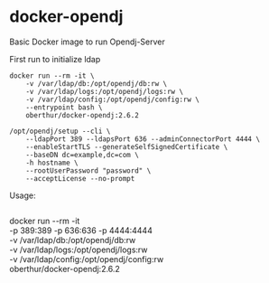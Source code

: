 # docker-opendj
Basic Docker image to run Opendj-Server

First run to initialize ldap
```
docker run --rm -it \
    -v /var/ldap/db:/opt/opendj/db:rw \
    -v /var/ldap/logs:/opt/opendj/logs:rw \
    -v /var/ldap/config:/opt/opendj/config:rw \
    --entrypoint bash \
    oberthur/docker-opendj:2.6.2
```

```
/opt/opendj/setup --cli \
    --ldapPort 389 --ldapsPort 636 --adminConnectorPort 4444 \
    --enableStartTLS --generateSelfSignedCertificate \
    --baseDN dc=example,dc=com \
    -h hostname \
    --rootUserPassword "password" \
    --acceptLicense --no-prompt
```

Usage:
```
```
docker run --rm -it \
    -p 389:389 -p 636:636 -p 4444:4444 \
    -v /var/ldap/db:/opt/opendj/db:rw \
    -v /var/ldap/logs:/opt/opendj/logs:rw \
    -v /var/ldap/config:/opt/opendj/config:rw \
    oberthur/docker-opendj:2.6.2
```
